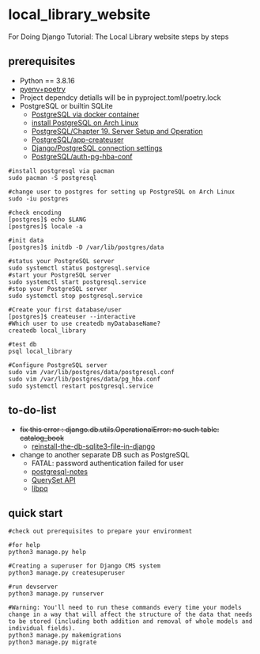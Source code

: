 # local_library_website

For Doing Django Tutorial: The Local Library website steps by steps

## prerequisites

* Python == 3.8.16
* [pyenv+poetry](https://github.com/hong539/setup_dev_environment/blob/main/programing_languages/python/python.md)
* Project dependcy detialls will be in pyproject.toml/poetry.lock
* PostgreSQL or builtin SQLite
    * [PostgreSQL via docker container](https://github.com/docker-library/docs/blob/master/postgres/README.md)
    * [install PostgreSQL on Arch Linux](https://wiki.archlinux.org/title/PostgreSQL)
    * [PostgreSQL/Chapter 19. Server Setup and Operation](https://www.postgresql.org/docs/15/runtime.html)
    * [PostgreSQL/app-createuser](https://www.postgresql.org/docs/current/app-createuser.html)
    * [Django/PostgreSQL connection settings](https://docs.djangoproject.com/en/4.2/ref/databases/)
    * [PostgreSQL/auth-pg-hba-conf](https://www.postgresql.org/docs/15/auth-pg-hba-conf.html)

```shell
#install postgresql via pacman
sudo pacman -S postgresql

#change user to postgres for setting up PostgreSQL on Arch Linux
sudo -iu postgres

#check encoding
[postgres]$ echo $LANG
[postgres]$ locale -a

#init data
[postgres]$ initdb -D /var/lib/postgres/data

#status your PostgreSQL server
sudo systemctl status postgresql.service
#start your PostgreSQL server
sudo systemctl start postgresql.service
#stop your PostgreSQL server
sudo systemctl stop postgresql.service

#Create your first database/user
[postgres]$ createuser --interactive
#Which user to use createdb myDatabaseName?
createdb local_library

#test db
psql local_library

#Configure PostgreSQL server
sudo vim /var/lib/postgres/data/postgresql.conf
sudo vim /var/lib/postgres/data/pg_hba.conf
sudo systemctl restart postgresql.service
```

## to-do-list

* ~~fix this error : django.db.utils.OperationalError: no such table: catalog_book~~
    * [reinstall-the-db-sqlite3-file-in-django](https://stackoverflow.com/questions/64808378/how-do-i-reinstall-the-db-sqlite3-file-in-django)
* change to another separate DB such as PostgreSQL
    * FATAL:  password authentication failed for user
    * [postgresql-notes](https://docs.djangoproject.com/en/4.2/ref/databases/#postgresql-notes)
    * [QuerySet API](https://docs.djangoproject.com/en/4.2/ref/models/querysets/)
    * [libpq](https://www.postgresql.org/docs/current/libpq.html)

## quick start

```shell
#check out prerequisites to prepare your environment

#for help
python3 manage.py help

#Creating a superuser for Django CMS system
python3 manage.py createsuperuser

#run devserver
python3 manage.py runserver

#Warning: You'll need to run these commands every time your models change in a way that will affect the structure of the data that needs to be stored (including both addition and removal of whole models and individual fields).
python3 manage.py makemigrations
python3 manage.py migrate
```